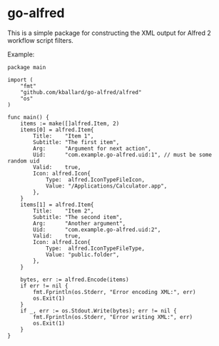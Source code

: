 # go-alfred

This is a simple package for constructing the XML output for Alfred 2 workflow
script filters.

Example:

    package main

    import (
        "fmt"
        "github.com/kballard/go-alfred/alfred"
        "os"
    )

    func main() {
        items := make([]alfred.Item, 2)
        items[0] = alfred.Item{
            Title:    "Item 1",
            Subtitle: "The first item",
            Arg:      "Argument for next action",
            Uid:      "com.example.go-alfred.uid:1", // must be some random uid
            Valid:    true,
            Icon: alfred.Icon{
                Type:  alfred.IconTypeFileIcon,
                Value: "/Applications/Calculator.app",
            },
        }
        items[1] = alfred.Item{
            Title:    "Item 2",
            Subtitle: "The second item",
            Arg:      "Another argument",
            Uid:      "com.example.go-alfred.uid:2",
            Valid:    true,
            Icon: alfred.Icon{
                Type:  alfred.IconTypeFileType,
                Value: "public.folder",
            },
        }

        bytes, err := alfred.Encode(items)
        if err != nil {
            fmt.Fprintln(os.Stderr, "Error encoding XML:", err)
            os.Exit(1)
        }
        if _, err := os.Stdout.Write(bytes); err != nil {
            fmt.Fprintln(os.Stderr, "Error writing XML:", err)
            os.Exit(1)
        }
    }
